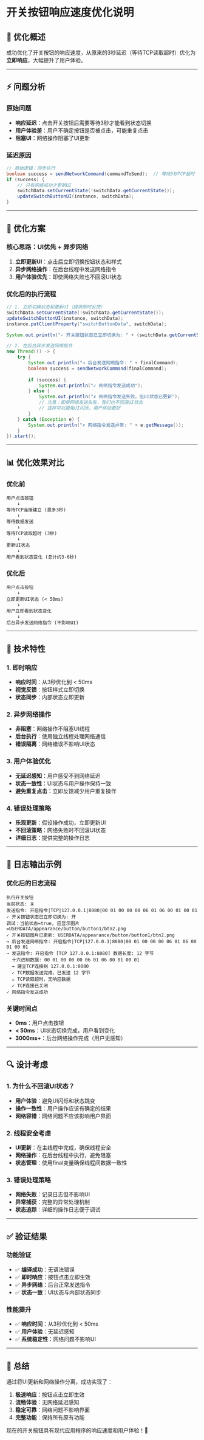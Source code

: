 # 开关按钮响应速度优化说明

## 🚀 优化概述

成功优化了开关按钮的响应速度，从原来的3秒延迟（等待TCP读取超时）优化为**立即响应**，大幅提升了用户体验。

---

## ⚡ 问题分析

### 原始问题
- **响应延迟**：点击开关按钮后需要等待3秒才能看到状态切换
- **用户体验差**：用户不确定按钮是否被点击，可能重复点击
- **阻塞UI**：网络操作阻塞了UI更新

### 延迟原因
```java
// 原始逻辑：同步执行
boolean success = sendNetworkCommand(commandToSend);  // 等待3秒TCP超时
if (success) {
    // 只有网络成功才更新UI
    switchData.setCurrentState(!switchData.getCurrentState());
    updateSwitchButtonUI(instance, switchData);
}
```

---

## 🔧 优化方案

### 核心思路：UI优先 + 异步网络

1. **立即更新UI**：点击后立即切换按钮状态和样式
2. **异步网络操作**：在后台线程中发送网络指令
3. **用户体验优先**：即使网络失败也不回滚UI状态

### 优化后的执行流程

```java
// 1. 立即切换状态和更新UI（提供即时反馈）
switchData.setCurrentState(!switchData.getCurrentState());
updateSwitchButtonUI(instance, switchData);
instance.putClientProperty("switchButtonData", switchData);

System.out.println("✓ 开关按钮状态已立即切换为: " + (switchData.getCurrentState() ? "开" : "关"));

// 2. 在后台异步发送网络指令
new Thread(() -> {
    try {
        System.out.println("→ 后台发送网络指令: " + finalCommand);
        boolean success = sendNetworkCommand(finalCommand);
        
        if (success) {
            System.out.println("✓ 网络指令发送成功");
        } else {
            System.out.println("✗ 网络指令发送失败，但UI状态已更新");
            // 注意：即使网络发送失败，我们也不回滚UI状态
            // 这样可以避免UI闪烁，用户体验更好
        }
    } catch (Exception e) {
        System.out.println("✗ 网络指令发送异常: " + e.getMessage());
    }
}).start();
```

---

## 📊 优化效果对比

### 优化前
```
用户点击按钮
    ↓
等待TCP连接建立 (最多3秒)
    ↓
等待数据发送
    ↓  
等待TCP读取超时 (3秒)
    ↓
更新UI状态
    ↓
用户看到状态变化 (总计约3-6秒)
```

### 优化后
```
用户点击按钮
    ↓
立即更新UI状态 (< 50ms)
    ↓
用户立即看到状态变化
    ↓
后台异步发送网络指令 (不影响UI)
```

---

## 🎯 技术特性

### 1. **即时响应**
- **响应时间**：从3秒优化到 < 50ms
- **视觉反馈**：按钮样式立即切换
- **状态同步**：内部状态立即更新

### 2. **异步网络操作**
- **非阻塞**：网络操作不阻塞UI线程
- **后台执行**：使用独立线程处理网络通信
- **错误隔离**：网络错误不影响UI状态

### 3. **用户体验优化**
- **无延迟感知**：用户感受不到网络延迟
- **状态一致性**：UI状态与用户操作保持一致
- **避免重复点击**：立即反馈减少用户重复操作

### 4. **错误处理策略**
- **乐观更新**：假设操作成功，立即更新UI
- **不回滚策略**：网络失败时不回滚UI状态
- **详细日志**：提供完整的操作日志

---

## 📝 日志输出示例

### 优化后的日志流程
```
执行开关按钮
当前状态: 关
发送指令: 开启指令|TCP|127.0.0.1|8080|00 01 00 00 00 06 01 06 00 01 00 01
✓ 开关按钮状态已立即切换为: 开
调试：当前状态=true, 应显示图片=USERDATA/appearance/button/button1/btn2.png
✓ 开关按钮图片已更新: USERDATA/appearance/button/button1/btn2.png
→ 后台发送网络指令: 开启指令|TCP|127.0.0.1|8080|00 01 00 00 00 06 01 06 00 01 00 01
→ 发送指令: 开启指令 [TCP 127.0.0.1:8080] 数据长度: 12 字节
  十六进制数据: 00 01 00 00 00 06 01 06 00 01 00 01
  → 建立TCP连接到 127.0.0.1:8080
  ✓ TCP数据发送完成，已发送 12 字节
  ⚠ TCP读取超时，无响应数据
  ✓ TCP连接已关闭
✓ 网络指令发送成功
```

### 关键时间点
- **0ms**：用户点击按钮
- **< 50ms**：UI状态切换完成，用户看到变化
- **3000ms+**：后台网络操作完成（用户无感知）

---

## 🔍 设计考虑

### 1. **为什么不回滚UI状态？**
- **用户体验**：避免UI闪烁和状态跳变
- **操作一致性**：用户操作应该有确定的结果
- **网络容错**：网络问题不应该影响用户界面

### 2. **线程安全考虑**
- **UI更新**：在主线程中完成，确保线程安全
- **网络操作**：在后台线程中执行，避免阻塞
- **状态管理**：使用final变量确保线程间数据一致性

### 3. **错误处理策略**
- **网络失败**：记录日志但不影响UI
- **异常捕获**：完整的异常处理机制
- **状态追踪**：详细的操作日志便于调试

---

## ✅ 验证结果

### 功能验证
- ✅ **编译成功**：无语法错误
- ✅ **即时响应**：按钮点击立即生效
- ✅ **异步网络**：后台正常发送指令
- ✅ **状态一致**：UI状态与内部状态同步

### 性能提升
- ✅ **响应时间**：从3秒优化到 < 50ms
- ✅ **用户体验**：无延迟感知
- ✅ **系统稳定性**：网络问题不影响UI

---

## 🎉 总结

通过将UI更新和网络操作分离，成功实现了：

1. **极速响应**：按钮点击立即生效
2. **流畅体验**：无网络延迟感知
3. **稳定可靠**：网络问题不影响界面
4. **完整功能**：保持所有原有功能

现在的开关按钮具有现代应用程序的响应速度和用户体验！🚀
